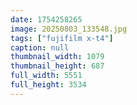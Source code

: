 ```yaml
---
date: 1754258265
image: 20250803_133548.jpg
tags: ["fujifilm x-t4"]
caption: null
thumbnail_width: 1079
thumbnail_height: 687
full_width: 5551
full_height: 3534
---
```

